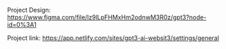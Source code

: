 Project Design: https://www.figma.com/file/lz9lLpFHMxHm2odnwM3R0z/gpt3?node-id=0%3A1

Project link: https://app.netlify.com/sites/gpt3-ai-websit3/settings/general
